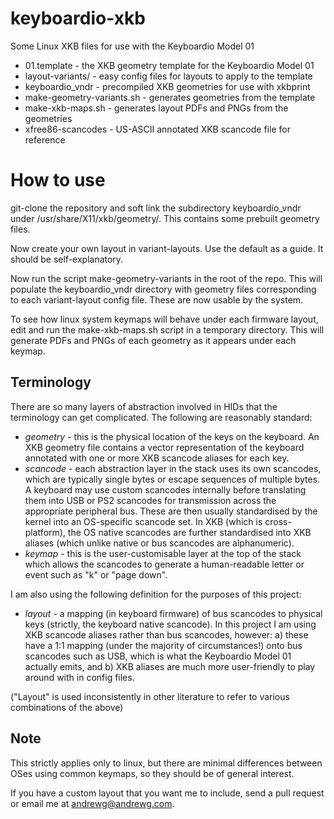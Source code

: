 # keyboardio-xkb
Some Linux XKB files for use with the Keyboardio Model 01

* 01.template - the XKB geometry template for the Keyboardio Model 01
* layout-variants/ - easy config files for layouts to apply to the template
* keyboardio_vndr - precompiled XKB geometries for use with xkbprint
* make-geometry-variants.sh - generates geometries from the template
* make-xkb-maps.sh - generates layout PDFs and PNGs from the geometries
* xfree86-scancodes - US-ASCII annotated XKB scancode file for reference

How to use
==========

git-clone the repository and soft link the subdirectory keyboardio_vndr under
/usr/share/X11/xkb/geometry/. This contains some prebuilt geometry files.

Now create your own layout in variant-layouts. Use the default as a guide.
It should be self-explanatory.

Now run the script make-geometry-variants in the root of the repo. This will
populate the keyboardio_vndr directory with geometry files corresponding to
each variant-layout config file. These are now usable by the system.

To see how linux system keymaps will behave under each firmware layout, edit
and run the make-xkb-maps.sh script in a temporary directory. This will 
generate PDFs and PNGs of each geometry as it appears under each keymap.

Terminology
-----------

There are so many layers of abstraction involved in HIDs that the terminology
can get complicated. The following are reasonably standard:

* *geometry* - this is the physical location of the keys on the keyboard.
	An XKB geometry file contains a vector representation of the keyboard
	annotated with one or more XKB scancode aliases for each key.
* *scancode* - each abstraction layer in the stack uses its own scancodes,
	which are typically single bytes or escape sequences of multiple 
	bytes. A keyboard may use custom scancodes
	internally before translating them into USB or PS2 scancodes for
	transmission across the appropriate peripheral bus. These are
	then usually standardised by the kernel into an OS-specific scancode 
	set. In XKB (which is cross-platform), the OS native scancodes are 
	further standardised into XKB aliases (which unlike native or bus 
	scancodes are alphanumeric). 
* *keymap* - this is the user-customisable layer at the top of the stack which
	allows the scancodes to generate a human-readable letter or event
	such as "k" or "page down".

I am also using the following definition for the purposes of this project:

* *layout* - a mapping (in keyboard firmware) of bus scancodes to physical 
	keys (strictly, the keyboard native scancode). In this project
	I am using XKB scancode aliases rather than bus scancodes, however:
	a) these have a 1:1 mapping (under the majority of circumstances!) 
	onto bus scancodes such as USB, which is what the Keyboardio Model 01 
	actually emits, and b) XKB aliases are much more user-friendly to
	play around with in config files.

("Layout" is used inconsistently in other literature to refer to various
combinations of the above)

Note
----

This strictly applies only to linux, but there are minimal differences between
OSes using common keymaps, so they should be of general interest.

If you have a custom layout that you want me to include, send a pull request
or email me at andrewg@andrewg.com.

